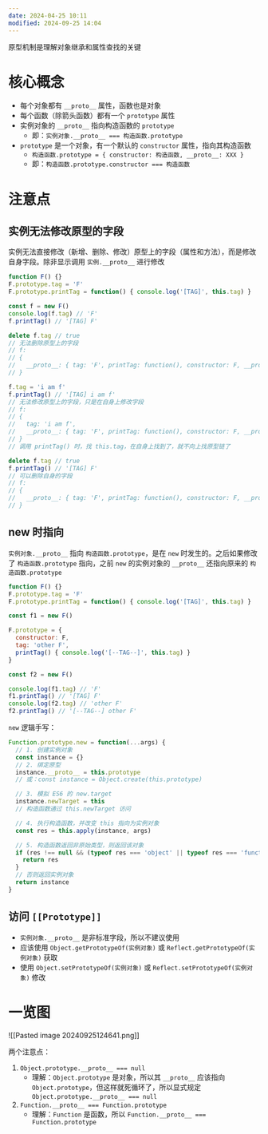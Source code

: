 ```yaml
---
date: 2024-04-25 10:11
modified: 2024-09-25 14:04
---
```


原型机制是理解对象继承和属性查找的关键

# 核心概念

- 每个对象都有 `__proto__` 属性，函数也是对象
- 每个函数（除箭头函数）都有一个 `prototype` 属性
- 实例对象的 `__proto__` 指向构造函数的 `prototype`
	- 即：`实例对象.__proto__ === 构造函数.prototype`
- `prototype` 是一个对象，有一个默认的 `constructor` 属性，指向其构造函数
	- `构造函数.prototype = { constructor: 构造函数, __proto__: XXX }`
	- 即：`构造函数.prototype.constructor === 构造函数`

# 注意点

## 实例无法修改原型的字段

实例无法直接修改（新增、删除、修改）原型上的字段（属性和方法），而是修改自身字段。除非显示调用 `实例.__proto__` 进行修改

```js
function F() {}
F.prototype.tag = 'F'
F.prototype.printTag = function() { console.log('[TAG]', this.tag) }

const f = new F()
console.log(f.tag) // 'F'
f.printTag() // '[TAG] F'

delete f.tag // true
// 无法删除原型上的字段
// f:
// {
//   __proto__: { tag: 'F', printTag: function(), constructor: F, __proto: XXX }
// }

f.tag = 'i am f'
f.printTag() // '[TAG] i am f'
// 无法修改原型上的字段，只是在自身上修改字段
// f:
// {
//   tag: 'i am f',
//   __proto__: { tag: 'F', printTag: function(), constructor: F, __proto: XXX }
// }
// 调用 printTag() 时，找 this.tag，在自身上找到了，就不向上找原型链了

delete f.tag // true
f.printTag() // '[TAG] F'
// 可以删除自身的字段
// f:
// {
//   __proto__: { tag: 'F', printTag: function(), constructor: F, __proto: XXX }
// }
```

## new 时指向

`实例对象.__proto__` 指向 `构造函数.prototype`，是在 `new` 时发生的。之后如果修改了 `构造函数.prototype` 指向，之前 `new` 的实例对象的 `__proto__` 还指向原来的 `构造函数.prototype`

```js
function F() {}
F.prototype.tag = 'F'
F.prototype.printTag = function() { console.log('[TAG]', this.tag) }

const f1 = new F()

F.prototype = {
  constructor: F,
  tag: 'other F',
  printTag() { console.log('[--TAG--]', this.tag) }
}

const f2 = new F()

console.log(f1.tag) // 'F'
f1.printTag() // '[TAG] F'
console.log(f2.tag) // 'other F'
f2.printTag() // '[--TAG--] other F'
```

`new` 逻辑手写：

```js
Function.prototype.new = function(...args) {
  // 1. 创建实例对象
  const instance = {}
  // 2. 绑定原型
  instance.__proto__ = this.prototype
  // 或：const instance = Object.create(this.prototype)

  // 3. 模拟 ES6 的 new.target
  instance.newTarget = this
  // 构造函数通过 this.newTarget 访问

  // 4. 执行构造函数，并改变 this 指向为实例对象
  const res = this.apply(instance, args)

  // 5. 构造函数返回非原始类型，则返回该对象
  if (res !== null && (typeof res === 'object' || typeof res === 'function')) {
    return res
  }
  // 否则返回实例对象
  return instance
}
```

## 访问 `[[Prototype]]`

- `实例对象.__proto__` 是非标准字段，所以不建议使用
- 应该使用 `Object.getPrototypeOf(实例对象)` 或 `Reflect.getPrototypeOf(实例对象)` 获取
- 使用 `Object.setPrototypeOf(实例对象)` 或 `Reflect.setPrototypeOf(实例对象)` 修改

# 一览图

![[Pasted image 20240925124641.png]]

两个注意点：

1. `Object.prototype.__proto__ === null`
	- 理解：`Object.prototype` 是对象，所以其 `__proto__` 应该指向 `Object.prototype`，但这样就死循环了，所以显式规定 `Object.prototype.__proto__ === null`
2. `Function.__proto__ === Function.prototype`
	- 理解：`Function` 是函数，所以 `Function.__proto__ === Function.prototype`
